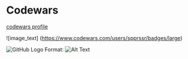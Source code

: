 # Codewars

[codewars profile](https://www.codewars.com/users/spprssr)

![image_text] (https://www.codewars.com/users/spprssr/badges/large)


![GitHub Logo](/images/logo.png)
Format: ![Alt Text](url)
